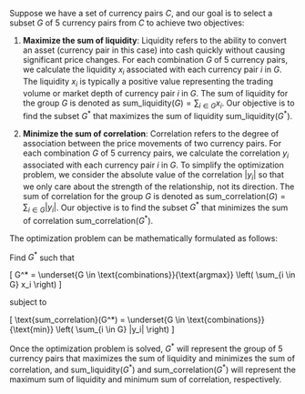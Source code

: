 Suppose we have a set of currency pairs $C$, and our goal is to select a subset $G$ of 5 currency pairs from $C$ to achieve two objectives:

1. **Maximize the sum of liquidity**: Liquidity refers to the ability to convert an asset (currency pair in this case) into cash quickly without causing significant price changes. For each combination $G$ of 5 currency pairs, we calculate the liquidity $x_i$ associated with each currency pair $i$ in $G$. The liquidity $x_i$ is typically a positive value representing the trading volume or market depth of currency pair $i$ in $G$. The sum of liquidity for the group $G$ is denoted as $\text{sum\_liquidity}(G) = \sum_{i \in G} x_i$. Our objective is to find the subset $G^*$ that maximizes the sum of liquidity $\text{sum\_liquidity}(G^*)$.

2. **Minimize the sum of correlation**: Correlation refers to the degree of association between the price movements of two currency pairs. For each combination $G$ of 5 currency pairs, we calculate the correlation $y_i$ associated with each currency pair $i$ in $G$. To simplify the optimization problem, we consider the absolute value of the correlation $|y_i|$ so that we only care about the strength of the relationship, not its direction. The sum of correlation for the group $G$ is denoted as $\text{sum\_correlation}(G) = \sum_{i \in G} |y_i|$. Our objective is to find the subset $G^*$ that minimizes the sum of correlation $\text{sum\_correlation}(G^*)$.

The optimization problem can be mathematically formulated as follows:

Find $G^*$ such that

\[ G^* = \underset{G \in \text{combinations}}{\text{argmax}} \left( \sum_{i \in G} x_i \right) \]

subject to

\[ \text{sum\_correlation}(G^*) = \underset{G \in \text{combinations}}{\text{min}} \left( \sum_{i \in G} |y_i| \right) \]

Once the optimization problem is solved, $G^*$ will represent the group of 5 currency pairs that maximizes the sum of liquidity and minimizes the sum of correlation, and $\text{sum\_liquidity}(G^*)$ and $\text{sum\_correlation}(G^*)$ will represent the maximum sum of liquidity and minimum sum of correlation, respectively.
